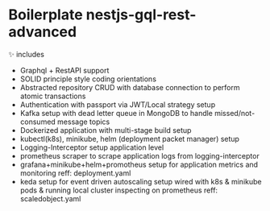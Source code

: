 # Boilerplate nestjs-gql-rest-advanced

✨ includes

- Graphql + RestAPI support
- SOLID principle style coding orientations
- Abstracted repository CRUD with database connection to perform atomic transactions
- Authentication with passport via JWT/Local strategy setup
- Kafka setup with dead letter queue in MongoDB to handle missed/not-consumed message topics
- Dockerized application with multi-stage build setup
- kubectl(k8s), minikube, helm (deployment packet manager) setup
- Logging-Interceptor setup application level
- prometheus scraper to scrape application logs from logging-interceptor
- grafana+minikube+helm+promotheus setup for application metrics and monitoring reff: deployment.yaml
- keda setup for event driven autoscaling setup wired with k8s & minikube pods & running local cluster inspecting on prometheus reff: scaledobject.yaml

